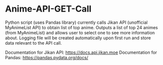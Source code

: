# Anime-API-GET-Call

Python script (uses Pandas library) currently calls Jikan API (unofficial MyAnimeList API) to obtain list of top anime. Outputs a list of top 24 animes (from MyAnimeList) and allows user to select one to see more information about. Logging file will be created automatically upon first run and store data relevant to the API call. 

Documentation for Jikan API: https://docs.api.jikan.moe
Documentation for Pandas: https://pandas.pydata.org/docs/